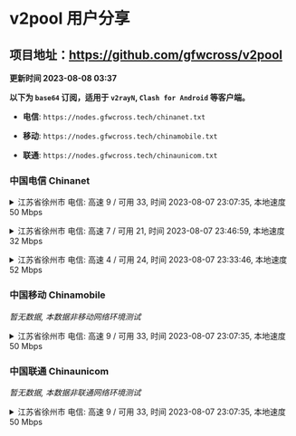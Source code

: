 # v2pool 用户分享
## 项目地址：<https://github.com/gfwcross/v2pool>
**更新时间 2023-08-08 03:37**


**以下为 `base64` 订阅，适用于 `v2rayN`, `Clash for Android` 等客户端。**

- **电信**: `https://nodes.gfwcross.tech/chinanet.txt`

- **移动**: `https://nodes.gfwcross.tech/chinamobile.txt`

- **联通**: `https://nodes.gfwcross.tech/chinaunicom.txt`


### 中国电信 Chinanet
<details><summary>江苏省徐州市 电信: 高速 9 / 可用 33, 时间 2023-08-07 23:07:35, 本地速度 50 Mbps</summary><p>可用节点订阅：https://transfer.sh/O942rXoCjN/running.txt<br>高速节点订阅：https://transfer.sh/TgoiHk9FQW/good.txt<br>低延迟节点订阅：https://transfer.sh/f9KsflASn0/low_delay.txt</p></details>
<p></p><details><summary>江苏省徐州市 电信: 高速 7 / 可用 21, 时间 2023-08-07 23:46:59, 本地速度 32 Mbps</summary><p>可用节点订阅：https://transfer.sh/insHskC0rk/running.txt<br>高速节点订阅：https://transfer.sh/9AmF1gNv0J/good.txt<br>低延迟节点订阅：https://transfer.sh/z9PdR5EMUK/low_delay.txt</p></details>
<p></p><details><summary>江苏省徐州市 电信: 高速 4 / 可用 24, 时间 2023-08-07 23:33:46, 本地速度 52 Mbps</summary><p>可用节点订阅：https://transfer.sh/WjOl8DziT2/running.txt<br>高速节点订阅：https://transfer.sh/XmW4xqKGcT/good.txt<br>低延迟节点订阅：https://transfer.sh/s01a77xiwY/low_delay.txt</p></details>
<p></p>

### 中国移动 Chinamobile
<i>暂无数据, 本数据非移动网络环境测试</i>
<details><summary>江苏省徐州市 电信: 高速 9 / 可用 33, 时间 2023-08-07 23:07:35, 本地速度 50 Mbps</summary><p>可用节点订阅：https://transfer.sh/O942rXoCjN/running.txt<br>高速节点订阅：https://transfer.sh/TgoiHk9FQW/good.txt<br>低延迟节点订阅：https://transfer.sh/f9KsflASn0/low_delay.txt</p></details>
<p></p>

### 中国联通 Chinaunicom
<i>暂无数据, 本数据非联通网络环境测试</i>
<details><summary>江苏省徐州市 电信: 高速 9 / 可用 33, 时间 2023-08-07 23:07:35, 本地速度 50 Mbps</summary><p>可用节点订阅：https://transfer.sh/O942rXoCjN/running.txt<br>高速节点订阅：https://transfer.sh/TgoiHk9FQW/good.txt<br>低延迟节点订阅：https://transfer.sh/f9KsflASn0/low_delay.txt</p></details>
<p></p>